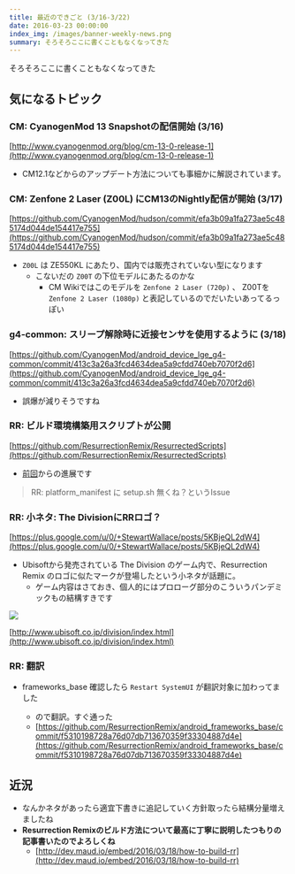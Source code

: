 ```yaml
---
title: 最近のできごと (3/16-3/22)
date: 2016-03-23 00:00:00
index_img: /images/banner-weekly-news.png
summary: そろそろここに書くこともなくなってきた
---
```


そろそろここに書くこともなくなってきた

<!--more-->

## 気になるトピック

### CM: CyanogenMod 13 Snapshotの配信開始 (3/16)

[http://www.cyanogenmod.org/blog/cm-13-0-release-1](http://www.cyanogenmod.org/blog/cm-13-0-release-1)

- CM12.1などからのアップデート方法についても事細かに解説されています。

### CM: Zenfone 2 Laser (Z00L) にCM13のNightly配信が開始 (3/17)

[https://github.com/CyanogenMod/hudson/commit/efa3b09a1fa273ae5c485174d044de154417e755](https://github.com/CyanogenMod/hudson/commit/efa3b09a1fa273ae5c485174d044de154417e755)

- `Z00L` は ZE550KL にあたり、国内では販売されていない型になります
    - こないだの `Z00T` の下位モデルにあたるのかな
        - CM Wikiではこのモデルを `Zenfone 2 Laser (720p)` 、 Z00Tを `Zenfone 2 Laser (1080p)` と表記しているのでだいたいあってるっぽい

### g4-common: スリープ解除時に近接センサを使用するように (3/18)

[https://github.com/CyanogenMod/android_device_lge_g4-common/commit/413c3a26a3fcd4634dea5a9cfdd740eb7070f2d6](https://github.com/CyanogenMod/android_device_lge_g4-common/commit/413c3a26a3fcd4634dea5a9cfdd740eb7070f2d6)

- 誤爆が減りそうですね

### RR: ビルド環境構築用スクリプトが公開

[https://github.com/ResurrectionRemix/ResurrectedScripts](https://github.com/ResurrectionRemix/ResurrectedScripts)

- [前回](http://dev.maud.io/entry/2016/03/16/mar-w2-news)からの進展です

> RR: platform_manifest に setup.sh 無くね？というIssue

### RR: 小ネタ: The DivisionにRRロゴ？

[https://plus.google.com/u/0/+StewartWallace/posts/5KBjeQL2dW4](https://plus.google.com/u/0/+StewartWallace/posts/5KBjeQL2dW4)

- Ubisoftから発売されている The Division のゲーム内で、Resurrection Remix のロゴに似たマークが登場したという小ネタが話題に。
    - ゲーム内容はさておき、個人的にはプロローグ部分のこういうパンデミックもの結構すきです

![](https://cdn-ak.f.st-hatena.com/images/fotolife/m/mordiford/20160320/20160320132031.png)

[http://www.ubisoft.co.jp/division/index.html](http://www.ubisoft.co.jp/division/index.html)

### RR: 翻訳

- frameworks_base 確認したら `Restart SystemUI` が翻訳対象に加わってました

    - ので翻訳。すぐ通った  
    - [https://github.com/ResurrectionRemix/android_frameworks_base/commit/f5310198728a76d07db713670359f33304887d4e](https://github.com/ResurrectionRemix/android_frameworks_base/commit/f5310198728a76d07db713670359f33304887d4e)

## 近況

- なんかネタがあったら適宜下書きに追記していく方針取ったら結構分量増えましたね
- **Resurrection Remixのビルド方法について最高に丁寧に説明したつもりの記事書いたのでよろしくね**
    - [http://dev.maud.io/embed/2016/03/18/how-to-build-rr](http://dev.maud.io/embed/2016/03/18/how-to-build-rr)

